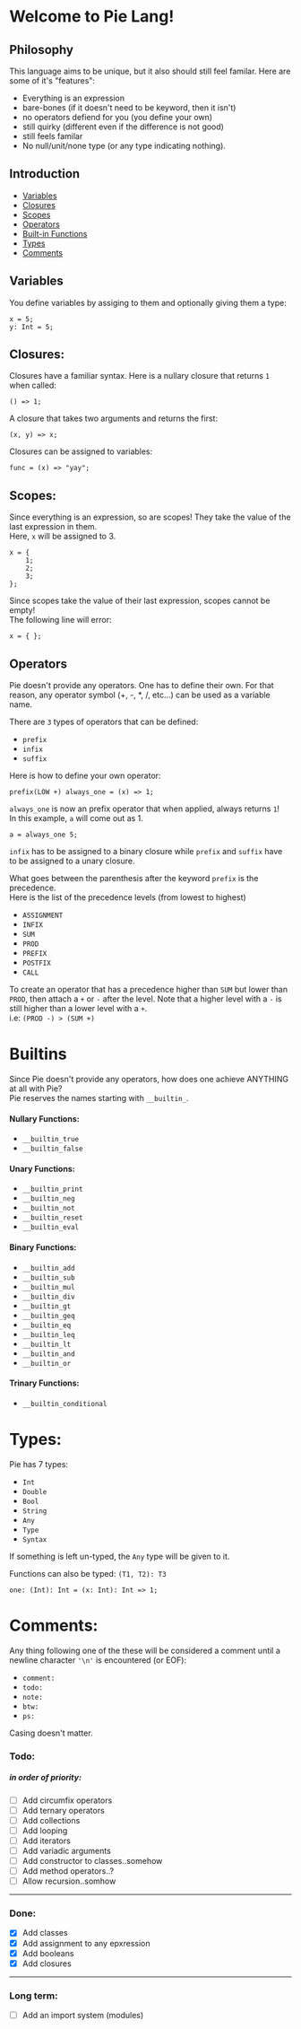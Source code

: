 # Welcome to Pie Lang!


## Philosophy
This language aims to be unique, but it also should still feel familar. Here are some of it's "features":

- Everything is an expression
- bare-bones (if it doesn't need to be keyword, then it isn't)
- no operators defiend for you (you define your own)
- still quirky (different even if the difference is not good)
- still feels familar
- No null/unit/none type (or any type indicating nothing).

## Introduction
- [Variables](#Variables)
- [Closures](#Closures)
- [Scopes](#Scopes)
- [Operators](#Operators)
- [Built-in Functions](#Builtins)
- [Types](#Types)
- [Comments](#Comments)


## Variables
You define variables by assiging to them and optionally giving them a type:
```pie
x = 5;
y: Int = 5;
```


## Closures:
Closures have a familiar syntax.
Here is a nullary closure that returns `1` when called:
```pie
() => 1;
```
A closure that takes two arguments and returns the first:
```pie
(x, y) => x;
```
Closures can be assigned to variables:
```pie
func = (x) => "yay";
```

## Scopes:
Since everything is an expression, so are scopes! They take the value of the last expression in them.\
Here, `x` will be assigned to 3.
```pie
x = {
    1;
    2;
    3;
};
```
Since scopes take the value of their last expression, scopes cannot be empty!\
The following line will error:
```pie
x = { };
```
## Operators
Pie doesn't provide any operators. One has to define their own. For that reason, any operator symbol (+, -, *, /, etc...) can be used as a variable name.

There are `3` types of operators that can be defined:
- `prefix`
- `infix`
- `suffix`

Here is how to define your own operator:
```pie
prefix(LOW +) always_one = (x) => 1;
```
`always_one` is now an prefix operator that when applied, always returns `1`!\
In this example, `a` will come out as 1.
```
a = always_one 5;
```
`infix` has to be assigned to a binary closure while `prefix` and `suffix` have to be assigned to a unary closure.

What goes between the parenthesis after the keyword `prefix` is the precedence.\
Here is the list of the precedence levels (from lowest to highest)
- `ASSIGNMENT`
- `INFIX`
- `SUM`
- `PROD`
- `PREFIX`
- `POSTFIX`
- `CALL`

To create an operator that has a precedence higher than `SUM` but lower than `PROD`, then attach a `+` or `-` after the level. Note that a higher level with a `-` is still higher than a lower level with a `+`.\
i.e: `(PROD -) > (SUM +)`


# Builtins
Since Pie doesn't provide any operators, how does one achieve ANYTHING at all with Pie?\
Pie reserves the names starting with `__builtin_`.

#### Nullary Functions:
- `__builtin_true`
- `__builtin_false`

#### Unary Functions:
- `__builtin_print`
- `__builtin_neg`
- `__builtin_not`
- `__builtin_reset`
- `__builtin_eval`

#### Binary Functions:
- `__builtin_add`
- `__builtin_sub`
- `__builtin_mul`
- `__builtin_div`
- `__builtin_gt`
- `__builtin_geq`
- `__builtin_eq`
- `__builtin_leq`
- `__builtin_lt`
- `__builtin_and`
- `__builtin_or`

#### Trinary Functions:
- `__builtin_conditional`


# Types:
Pie has 7 types:
- `Int`
- `Double`
- `Bool`
- `String`
- `Any`
- `Type`
- `Syntax`

If something is left un-typed, the `Any` type will be given to it.

Functions can also be typed: `(T1, T2): T3`
```pie
one: (Int): Int = (x: Int): Int => 1;
```


# Comments:
Any thing following one of the these will be considered a comment until a newline character `'\n'` is encountered (or EOF):
- `comment:`
- `todo:`
- `note:`
- `btw:`
- `ps:`

Casing doesn't matter.

### Todo:
##### in order of priority:
- [ ] Add circumfix operators
- [ ] Add ternary operators
- [ ] Add collections
- [ ] Add looping
- [ ] Add iterators
- [ ] Add variadic arguments
- [ ] Add constructor to classes..somehow
- [ ] Add method operators..?
- [ ] Allow recursion..somhow
---
### Done:
- [x] Add classes
- [x] Add assignment to any epxression
- [x] Add booleans
- [x] Add closures
---
### Long term:
- [ ] Add an import system (modules)